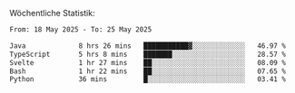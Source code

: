 
Wöchentliche Statistik:
<!--START_SECTION:waka-->

```txt
From: 18 May 2025 - To: 25 May 2025

Java             8 hrs 26 mins   ███████████▓░░░░░░░░░░░░░   46.97 %
TypeScript       5 hrs 8 mins    ███████░░░░░░░░░░░░░░░░░░   28.57 %
Svelte           1 hr 27 mins    ██░░░░░░░░░░░░░░░░░░░░░░░   08.09 %
Bash             1 hr 22 mins    ██░░░░░░░░░░░░░░░░░░░░░░░   07.65 %
Python           36 mins         █░░░░░░░░░░░░░░░░░░░░░░░░   03.41 %
```

<!--END_SECTION:waka-->
